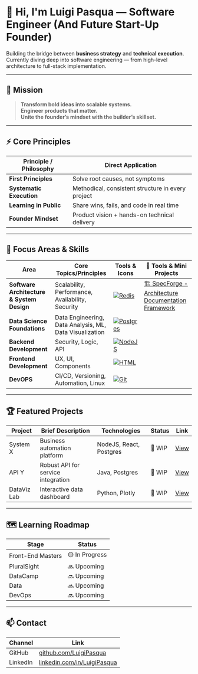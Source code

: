 # 👋 Hi, I'm Luigi Pasqua — Software Engineer (And Future Start-Up Founder)

Building the bridge between **business strategy** and **technical execution**.  
Currently diving deep into software engineering — from high-level architecture to full-stack implementation.

---

## 💼 Mission

> **Transform bold ideas into scalable systems.**  
> **Engineer products that matter.**  
> **Unite the founder’s mindset with the builder’s skillset.**

---
## ⚡ Core Principles

| Principle / Philosophy                | Direct Application                                  |
|---------------------------------------|-----------------------------------------------------|
| **First Principles**                  | Solve root causes, not symptoms                     |
| **Systematic Execution**              | Methodical, consistent structure in every project   |
| **Learning in Public**                | Share wins, fails, and code in real time            |
| **Founder Mindset**                   | Product vision + hands-on technical delivery        |

---

## 🚀 Focus Areas & Skills

| Area                                 | Core Topics/Principles                         | Tools & Icons                                                                 | 🎯 Tools & Mini Projects |
|-------------------------------------|------------------------------------------------|--------------------------------------------------------------------------------|------------------|
| **Software Architecture & System Design** | Scalability, Performance, Availability, Security| [![Redis](https://skillicons.dev/icons?i=redis)](https://skillicons.dev) | [🏗️ SpecForge - Architecture Documentation Framework ](https://github.com/LuigiPasqua/SpecForge)|
| **Data Science Foundations**        | Data Engineering, Data Analysis, ML, Data Visualization | [![Postgres](https://skillicons.dev/icons?i=postgres,py)](https://skillicons.dev)    | |
| **Backend Development**             | Security, Logic, API                          | [![NodeJS](https://skillicons.dev/icons?i=nodejs,java)](https://skillicons.dev)      | |
| **Frontend Development**            | UX, UI, Components                            | [![HTML](https://skillicons.dev/icons?i=html,css,js,react,ts)](https://skillicons.dev) | |
| **DevOPS**                          | CI/CD, Versioning, Automation, Linux          | [![Git](https://skillicons.dev/icons?i=git,github,linux)](https://skillicons.dev)    | |

---

## 🏆 Featured Projects

| Project            | Brief Description                         | Technologies                  | Status    | Link         |
|--------------------|-------------------------------------------|-------------------------------|-----------|--------------|
| System X           | Business automation platform              | NodeJS, React, Postgres       | 🚧 WIP    | [View](#)    |
| API Y              | Robust API for service integration        | Java, Postgres                | 🚧 WIP   | [View](#)    |
| DataViz Lab        | Interactive data dashboard                | Python, Plotly                | 🚧 WIP   | [View](#)    |

---

## 🗺️ Learning Roadmap

| Stage        | Status         | 
|--------------|---------------|
| Front-End Masters | 🟡 In Progress | 
| PluralSight     | 🔜 Upcoming  | 
| DataCamp   | 🔜 Upcoming  | 
| Data         | 🔜 Upcoming  |
| DevOps       | 🔜 Upcoming    | 



---

## 📫 Contact

| Channel     | Link                                 |
|-------------|--------------------------------------|
| GitHub      | [github.com/LuigiPasqua](https://github.com/LuigiPasqua)        |
| LinkedIn    | [linkedin.com/in/LuigiPasqua](https://www.linkedin.com/in/luigi-pasqua-6b639012a)   |

